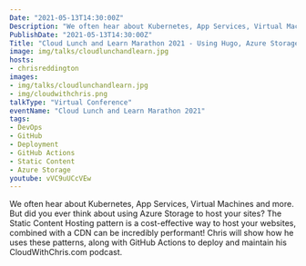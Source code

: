 ```yaml
---
Date: "2021-05-13T14:30:00Z"
Description: "We often hear about Kubernetes, App Services, Virtual Machines and more. But did you ever think about using Azure Storage to host your sites? The Static Content Hosting pattern is a cost-effective way to host your websites, combined with a CDN can be incredibly performant! Chris will show how he uses these patterns, along with GitHub Actions to deploy and maintain his CloudWithChris.com podcast."
PublishDate: "2021-05-13T14:30:00Z"
Title: "Cloud Lunch and Learn Marathon 2021 - Using Hugo, Azure Storage and Azure CDN for a cheap & performant site on Azure"
image: img/talks/cloudlunchandlearn.jpg
hosts:
- chrisreddington
images:
- img/talks/cloudlunchandlearn.jpg
- img/cloudwithchris.png
talkType: "Virtual Conference"
eventName: "Cloud Lunch and Learn Marathon 2021"
tags:
- DevOps
- GitHub
- Deployment
- GitHub Actions
- Static Content
- Azure Storage
youtube: vVC9uUCcVEw
---
```

We often hear about Kubernetes, App Services, Virtual Machines and more. But did you ever think about using Azure Storage to host your sites? The Static Content Hosting pattern is a cost-effective way to host your websites, combined with a CDN can be incredibly performant! Chris will show how he uses these patterns, along with GitHub Actions to deploy and maintain his CloudWithChris.com podcast.